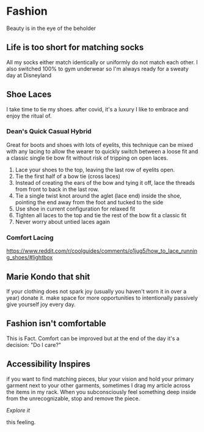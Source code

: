 # Fashion

Beauty is in the eye of the beholder

## Life is too short for matching socks
All my socks either match identically or uniformly do not match each other. 
I also switched 100% to gym underwear so I'm always ready for a sweaty day at Disneyland

## Shoe Laces 
I take time to tie my shoes. after covid, it's a luxury I like to embrace and enjoy the ritual of.

### Dean's Quick Casual Hybrid
Great for boots and shoes with lots of eyelits, this technique can be mixed with any lacing to allow the wearer to quickly switch between a loose fit and a classic single tie bow fit without risk of tripping on open laces.

1. Lace your shoes to the top, leaving the last row of eyelits open. 
2. Tie the first half of a bow tie (cross laces) 
3. Instead of creating the ears of the bow and tying it off, lace the threads from front to back in the last row. 
4. Tie a single twist knot around the aglet (lace end) inside the shoe, pointing the end away from the foot and tucked to the side
5. Use shoe in current configuration for relaxed fit
6. Tighten all laces to the top and tie the rest of the bow fit a classic fit
7. Never worry about untied laces again

### Comfort Lacing
https://www.reddit.com/r/coolguides/comments/o1jug5/how_to_lace_running_shoes/#lightbox

## Marie Kondo that shit 
If your clothing does not spark joy (usually you haven't worn it in over a year) donate it. make space for more opportunities to intentionally passively give yourself joy every day.

## Fashion isn't comfortable
This is Fact. Comfort can be improved but at the end of the day it's a decision:
"Do I care?"

## Accessibility Inspires
if you want to find matching pieces, blur your vision and hold your primary garment next to your other garments, sometimes I drag my article across the items in my rack. When you subconsciously feel something deep inside from the unrecognizable, stop and remove the piece.

*Explore it*

this feeling. 